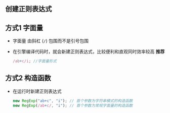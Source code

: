 ## 创建正则表达式

## 方式1 字面量

+ 字面量 由斜杠 (`/`) 包围而不是引号包围
+ 在引擎编译代码时，就会新建正则表达式，比较便利和直观同时效率较高 **推荐**

  ```js
  /ab+c/i; //字面量形式
  ```

## 方式2 构造函数

+ 在运行时新建正则表达式

  ```js
  new RegExp("ab+c", "i"); // 首个参数为字符串模式的构造函数
  new RegExp(/ab+c/, "i"); // 首个参数为常规字面量的构造函数
  ```
